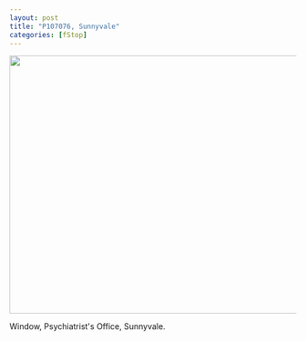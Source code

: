 ```yaml
---
layout: post
title: "P107076, Sunnyvale"
categories: [fStop]
---
```

<img title-="(C)2007" src="https://www.botzilla.com/blog/pix2007/P1070076.jpg" width="807" height="454" border="0" />

Window, Psychiatrist's Office, Sunnyvale.
